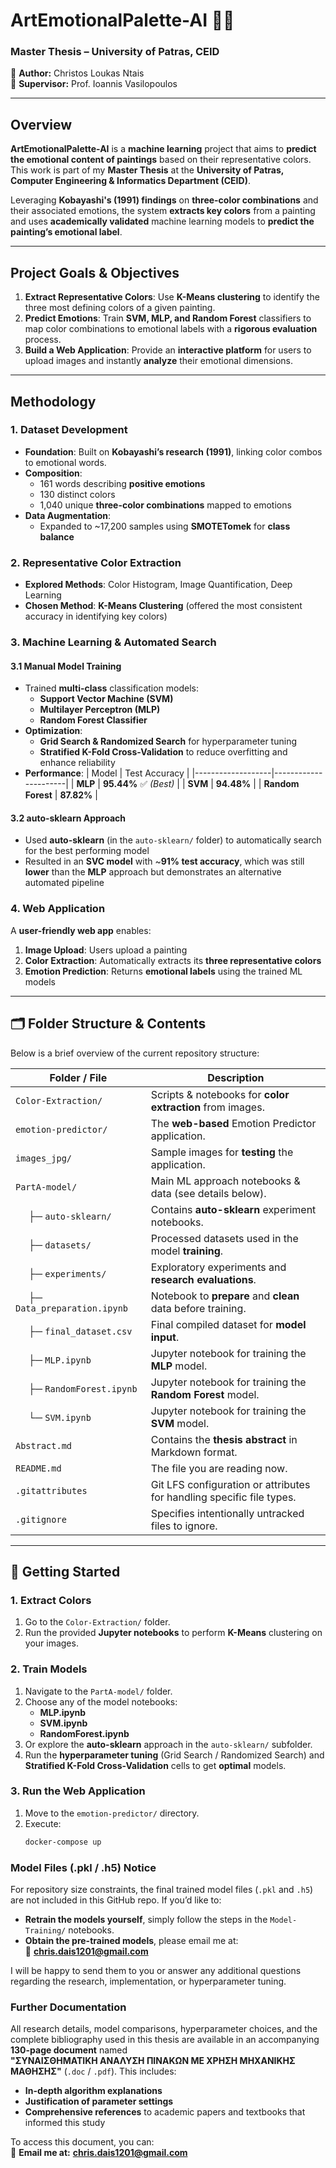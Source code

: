 # ArtEmotionalPalette-AI 🎨🧠

### Master Thesis – University of Patras, CEID

📌 **Author:** Christos Loukas Ntais  
📌 **Supervisor:** Prof. Ioannis Vasilopoulos

---

## Overview

**ArtEmotionalPalette-AI** is a **machine learning** project that aims to **predict the emotional content of paintings** based on their representative colors. This work is part of my **Master Thesis** at the **University of Patras, Computer Engineering & Informatics Department (CEID)**.

Leveraging **Kobayashi's (1991) findings** on **three-color combinations** and their associated emotions, the system **extracts key colors** from a painting and uses **academically validated** machine learning models to **predict the painting’s emotional label**.

---

## Project Goals & Objectives

1. **Extract Representative Colors**: Use **K-Means clustering** to identify the three most defining colors of a given painting.
2. **Predict Emotions**: Train **SVM, MLP, and Random Forest** classifiers to map color combinations to emotional labels with a **rigorous evaluation** process.
3. **Build a Web Application**: Provide an **interactive platform** for users to upload images and instantly **analyze** their emotional dimensions.

---

## Methodology

### 1. Dataset Development

- **Foundation**: Built on **Kobayashi’s research (1991)**, linking color combos to emotional words.
- **Composition**:
  - 161 words describing **positive emotions**
  - 130 distinct colors
  - 1,040 unique **three-color combinations** mapped to emotions
- **Data Augmentation**:
  - Expanded to ~17,200 samples using **SMOTETomek** for **class balance**

### 2. Representative Color Extraction

- **Explored Methods**: Color Histogram, Image Quantification, Deep Learning
- **Chosen Method**: **K-Means Clustering** (offered the most consistent accuracy in identifying key colors)

### 3. Machine Learning & Automated Search

#### 3.1 Manual Model Training

- Trained **multi-class** classification models:
  - **Support Vector Machine (SVM)**
  - **Multilayer Perceptron (MLP)**
  - **Random Forest Classifier**
- **Optimization**:
  - **Grid Search & Randomized Search** for hyperparameter tuning
  - **Stratified K-Fold Cross-Validation** to reduce overfitting and enhance reliability
- **Performance**:
  | Model | Test Accuracy |
  |-------------------|----------------------|
  | **MLP** | **95.44%** ✅ _(Best)_ |
  | **SVM** | **94.48%** |
  | **Random Forest** | **87.82%** |

#### 3.2 auto-sklearn Approach

- Used **auto-sklearn** (in the `auto-sklearn/` folder) to automatically search for the best performing model
- Resulted in an **SVC model** with ~**91% test accuracy**, which was still **lower** than the **MLP** approach but demonstrates an alternative automated pipeline

### 4. Web Application

A **user-friendly web app** enables:

1. **Image Upload**: Users upload a painting
2. **Color Extraction**: Automatically extracts its **three representative colors**
3. **Emotion Prediction**: Returns **emotional labels** using the trained ML models

---

## 🗂 Folder Structure & Contents

Below is a brief overview of the current repository structure:

| Folder / File                      | Description                                                           |
| ---------------------------------- | --------------------------------------------------------------------- |
| `Color-Extraction/`                | Scripts & notebooks for **color extraction** from images.             |
| `emotion-predictor/`               | The **web-based** Emotion Predictor application.                      |
| `images_jpg/`                      | Sample images for **testing** the application.                        |
| `PartA-model/`                     | Main ML approach notebooks & data (see details below).                |
| &emsp; ├─ `auto-sklearn/`          | Contains **auto-sklearn** experiment notebooks.                       |
| &emsp; ├─ `datasets/`              | Processed datasets used in the model **training**.                    |
| &emsp; ├─ `experiments/`           | Exploratory experiments and **research evaluations**.                 |
| &emsp; ├─ `Data_preparation.ipynb` | Notebook to **prepare** and **clean** data before training.           |
| &emsp; ├─ `final_dataset.csv`      | Final compiled dataset for **model input**.                           |
| &emsp; ├─ `MLP.ipynb`              | Jupyter notebook for training the **MLP** model.                      |
| &emsp; ├─ `RandomForest.ipynb`     | Jupyter notebook for training the **Random Forest** model.            |
| &emsp; └─ `SVM.ipynb`              | Jupyter notebook for training the **SVM** model.                      |
| `Abstract.md`                      | Contains the **thesis abstract** in Markdown format.                  |
| `README.md`                        | The file you are reading now.                                         |
| `.gitattributes`                   | Git LFS configuration or attributes for handling specific file types. |
| `.gitignore`                       | Specifies intentionally untracked files to ignore.                    |

---

## 🚀 Getting Started

### 1. Extract Colors

1. Go to the `Color-Extraction/` folder.
2. Run the provided **Jupyter notebooks** to perform **K-Means** clustering on your images.

### 2. Train Models

1. Navigate to the `PartA-model/` folder.
2. Choose any of the model notebooks:
   - **MLP.ipynb**
   - **SVM.ipynb**
   - **RandomForest.ipynb**
3. Or explore the **auto-sklearn** approach in the `auto-sklearn/` subfolder.
4. Run the **hyperparameter tuning** (Grid Search / Randomized Search) and **Stratified K-Fold Cross-Validation** cells to get **optimal** models.

### 3. Run the Web Application

1. Move to the `emotion-predictor/` directory.
2. Execute:
   ```bash
   docker-compose up
   ```

### Model Files (.pkl / .h5) Notice

For repository size constraints, the final trained model files (`.pkl` and `.h5`) are not included in this GitHub repo. If you’d like to:

- **Retrain the models yourself**, simply follow the steps in the `Model-Training/` notebooks.
- **Obtain the pre-trained models**, please email me at:  
  📧 **chris.dais1201@gmail.com**

I will be happy to send them to you or answer any additional questions regarding the research, implementation, or hyperparameter tuning.

### Further Documentation

All research details, model comparisons, hyperparameter choices, and the complete bibliography used in this thesis are available in an accompanying **130-page document** named  
**"ΣΥΝΑΙΣΘΗΜΑΤΙΚΗ ΑΝΑΛΥΣΗ ΠΙΝΑΚΩΝ ΜΕ ΧΡΗΣΗ ΜΗΧΑΝΙΚΗΣ ΜΑΘΗΣΗΣ"** (`.doc` / `.pdf`). This includes:

- **In-depth algorithm explanations**
- **Justification of parameter settings**
- **Comprehensive references** to academic papers and textbooks that informed this study

To access this document, you can:  
📩 **Email me at:** **chris.dais1201@gmail.com**
